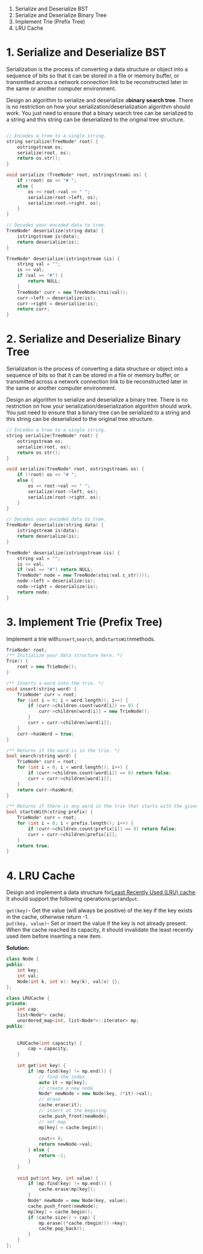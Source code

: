 1. Serialize and Deserialize BST
2. Serialize and Deserialize Binary Tree
3. Implement Trie \(Prefix Tree\)
4. LRU Cache

# 1. Serialize and Deserialize BST

Serialization is the process of converting a data structure or object into a sequence of bits so that it can be stored in a file or memory buffer, or transmitted across a network connection link to be reconstructed later in the same or another computer environment.

Design an algorithm to serialize and deserialize a**binary search tree**. There is no restriction on how your serialization/deserialization algorithm should work. You just need to ensure that a binary search tree can be serialized to a string and this string can be deserialized to the original tree structure.



```cpp

// Encodes a tree to a single string.
string serialize(TreeNode* root) {
    ostringstream os;
    serialize(root, os);
    return os.str(); 
}

void serialize (TreeNode* root, ostringstream& os) {
    if (!root) os << "# ";
    else {
        os << root->val << " ";
        serialize(root->left, os);
        serialize(root->right, os);
    }
}

// Decodes your encoded data to tree.
TreeNode* deserialize(string data) {
    istringstream is(data);
    return deserialize(is);
}

TreeNode* deserialize(istringstream &is) {
    string val = "";
    is >> val;
    if (val == "#") {
        return NULL;
    }
    TreeNode* curr = new TreeNode(stoi(val));
    curr->left = deserialize(is);
    curr->right = deserialize(is);
    return curr;
}
```

# 2. Serialize and Deserialize Binary Tree

Serialization is the process of converting a data structure or object into a sequence of bits so that it can be stored in a file or memory buffer, or transmitted across a network connection link to be reconstructed later in the same or another computer environment.

Design an algorithm to serialize and deserialize a binary tree. There is no restriction on how your serialization/deserialization algorithm should work. You just need to ensure that a binary tree can be serialized to a string and this string can be deserialized to the original tree structure.

```cpp
// Encodes a tree to a single string.
string serialize(TreeNode* root) {
    ostringstream os;
    serialize(root, os);
    return os.str();
}

void serialize(TreeNode* root, ostringstream& os) {
    if (!root) os << "# ";
    else {
        os << root->val << " ";
        serialize(root->left, os);
        serialize(root->right, os);
    }
}

// Decodes your encoded data to tree.
TreeNode* deserialize(string data) {
    istringstream is(data);
    return deserialize(is);
}

TreeNode* deserialize(istringstream &is) {
    string val = "";
    is >> val;
    if (val == "#") return NULL;
    TreeNode* node = new TreeNode(stoi(val.c_str()));
    node->left = deserialize(is);
    node->right = deserialize(is);
    return node;
}
```

# 3. Implement Trie \(Prefix Tree\)

Implement a trie with`insert`,`search`, and`startsWith`methods.

```cpp
TrieNode* root;
/** Initialize your data structure here. */
Trie() {
    root = new TrieNode();
}

/** Inserts a word into the trie. */
void insert(string word) {
    TrieNode* curr = root;
    for (int i = 0; i < word.length(); i++) {
        if (curr->children.count(word[i]) == 0) {
            curr->children[word[i]] = new TrieNode();
        } 
        curr = curr->children[word[i]];
    }
    curr->hasWord = true;
}

/** Returns if the word is in the trie. */
bool search(string word) {
    TrieNode* curr = root;
    for (int i = 0; i < word.length(); i++) {
        if (curr->children.count(word[i]) == 0) return false;
        curr = curr->children[word[i]];
    }
    return curr->hasWord;
}

/** Returns if there is any word in the trie that starts with the given prefix. */
bool startsWith(string prefix) {
    TrieNode* curr = root;
    for (int i = 0; i < prefix.length(); i++) {
        if (curr->children.count(prefix[i]) == 0) return false;
        curr = curr->children[prefix[i]];
    }
    return true;
}
```

# 4. LRU Cache

Design and implement a data structure for[Least Recently Used \(LRU\) cache](https://en.wikipedia.org/wiki/Cache_replacement_policies#LRU). It should support the following operations:`get`and`put`.

`get(key)`- Get the value \(will always be positive\) of the key if the key exists in the cache, otherwise return -1.  
`put(key, value)`- Set or insert the value if the key is not already present. When the cache reached its capacity, it should invalidate the least recently used item before inserting a new item.

**Solution:**

```cpp
class Node {
public:
    int key;
    int val;
    Node(int k, int v): key(k), val(v) {};
};

class LRUCache {
private:
    int cap;
    list<Node*> cache;
    unordered_map<int, list<Node*>::iterator> mp;
public:
    
    
    LRUCache(int capacity) {
        cap = capacity;
    }
    
    int get(int key) {
        if (mp.find(key) != mp.end()) {
            // find the index
            auto it = mp[key];
            // create a new node
            Node* newNode = new Node(key, (*it)->val);
            // erase
            cache.erase(it);
            // insert at the begining
            cache.push_front(newNode);
            // set map
            mp[key] = cache.begin();
            
            cout<< 0;
            return newNode->val;
        } else {
            return -1;
        }
    }
    
    void put(int key, int value) {
        if (mp.find(key) != mp.end()) {
            cache.erase(mp[key]); 
        }
        Node* newNode = new Node(key, value);
        cache.push_front(newNode);
        mp[key] = cache.begin();
        if (cache.size() > cap) {
            mp.erase((*cache.rbegin())->key);
            cache.pop_back();  
        }
    }
};
```



